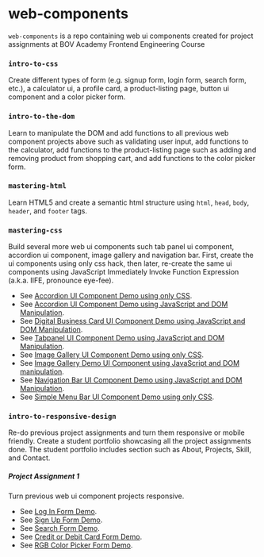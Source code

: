 # web-components

`web-components` is a repo containing web ui components created for project assignments at BOV Academy Frontend Engineering Course 

### `intro-to-css` 

Create different types of form (e.g. signup form, login form, search form, etc.), a calculator ui, a profile card, a product-listing page, button ui component and a color picker form.

### `intro-to-the-dom`

Learn to manipulate the DOM and add functions to all previous web component projects above such as validating user input, add functions to the calculator, add functions to the product-listing page such as adding and removing product from shopping cart, and add functions to the color picker form.

### `mastering-html`

Learn HTML5 and create a semantic html structure using `html`, `head`, `body`, `header`, and `footer` tags.

### `mastering-css` 

Build several more web ui components such tab panel ui component, accordion ui component, image gallery and navigation bar.  First, create the ui components using only css hack, then later, re-create the same ui components using JavaScript Immediately Invoke Function Expression (a.k.a. IIFE, pronounce eye-fee).

- See [Accordion UI Component Demo using only CSS](https://bruceleeo.github.io/web-components/mastering-css/web/accordionUI.html "Accordion UI Component Demo using only CSS").
- See [Accordion UI Component Demo using JavaScript and DOM Manipulation](https://bruceleeo.github.io/web-components/mastering-css/web/accordionUIwithJS.html "Accordion UI Component using JavaScript and DOM Manipulation").
- See [Digital Business Card UI Component Demo using JavaScript and DOM Manipulation](https://bruceleeo.github.io/web-components/mastering-css/web/digitalBusinessCard.html "Digital Business Card UI Component Demo using JavaScript and DOM Manipulation").
- See [Tabpanel UI Component Demo using JavaScript and DOM Manipulation](https://bruceleeo.github.io/web-components/mastering-css/web/tabPanelUI.html "Tabpanel UI Component Demo using JavaScript and DOM Manipulation").
- See [Image Gallery UI Component Demo using only CSS](https://bruceleeo.github.io/web-components/mastering-css/web/imageGallery.html "Image Gallery using CSS only").  
- See [Image Gallery Demo UI Component using JavaScript and DOM manipulation](https://bruceleeo.github.io/web-components/mastering-css/web/imageGalleryJS.html "Image Gallery UI Component Demo using JavaScipt and DOM Manipulation").
- See [Navigation Bar UI Component Demo using JavaScript and DOM Manipulation](https://bruceleeo.github.io/web-components/mastering-css/web/navbarUI.html "Navigation Bar UI Component using JavaScript and DOM Manipulation").
- See [Simple Menu Bar UI Component Demo using only CSS](https://bruceleeo.github.io/web-components/mastering-css/web/simple-menu-bar.html "Simple Menu Bar UI Component Demo using only CSS").


### `intro-to-responsive-design` 

Re-do previous project assignments and turn them responsive or mobile friendly.  Create a student portfolio showcasing all the project assignments done.  The student portfolio includes section such as About, Projects, Skill, and Contact. 

##### Project Assignment 1 

Turn previous web ui component projects responsive.

- See [Log In Form Demo](https://bruceleeo.github.io/web-components/intro-to-responsive-design/web/ui/form/login.html "Log In Form").
- See [Sign Up Form Demo](https://bruceleeo.github.io/web-components/intro-to-responsive-design/web/ui/form/signup.html "Sign Up Form").
- See [Search Form Demo](https://bruceleeo.github.io/web-components/intro-to-responsive-design/web/ui/form/search.html "Search Form").
- See [Credit or Debit Card Form Demo](https://bruceleeo.github.io/web-components/intro-to-responsive-design/web/ui/form/ccdc.html "Credit or Debit Card Form").
- See [RGB Color Picker Form Demo](https://bruceleeo.github.io/web-components/intro-to-responsive-design/web/ui/form/rgbColor.html "RGB Color Picker").